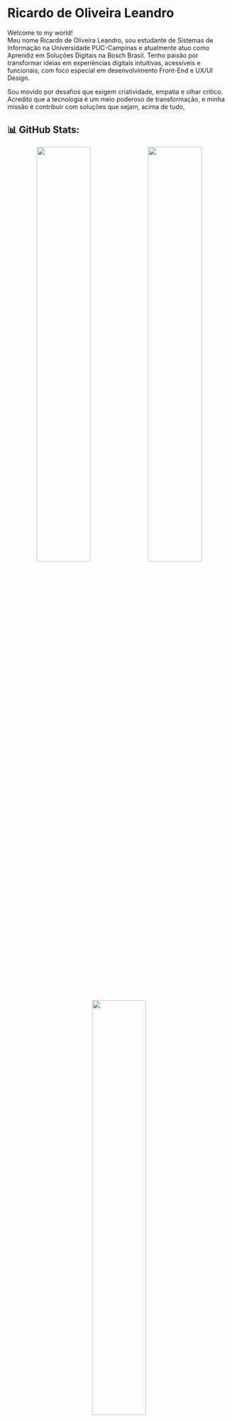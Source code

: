 # Ricardo de Oliveira Leandro
Welcome to my world!   
Meu nome Ricardo de Oliveira Leandro, sou estudante de Sistemas de Informação na Universidade PUC-Campinas e atualmente atuo como Aprendiz em Soluções Digitais na Bosch Brasil. Tenho paixão por transformar ideias em experiências digitais intuitivas, acessíveis e funcionais, com foco especial em desenvolvimento Front-End e UX/UI Design.



Sou movido por desafios que exigem criatividade, empatia e olhar crítico. Acredito que a tecnologia é um meio poderoso de transformação, e minha missão é contribuir com soluções que sejam, acima de tudo,
 ## 📊 GitHub Stats:

<p align="center">
<img src="https://github-readme-stats.vercel.app/api?username=ricardooleans&theme=dracula&hide_border=false&include_all_commits=false&count_private=false" width="49%" />
<img src="https://github-readme-streak-stats.herokuapp.com/?user=ricardoOlean&theme=dracula&hide_border=false" width="49%" />
</p>

<p align="center">
<img src="https://github-readme-stats.vercel.app/api/top-langs/?username=ricardoOlean&theme=dracula&hide_border=false&include_all_commits=false&count_private=false&layout=compact" width="49%" />
</p>

<br clear="both">

---

🎮 Obrigado por visitar meu perfil!

✨ Continue explorando, aprendendo e se divertindo com a tecnologia.

Mamma mia! Até a próxima! 🍝💻

<img src="https://media2.giphy.com/media/v1.Y2lkPTc5MGI3NjExNG4zcmt2YmgzeXd2eHUyYTZzMmd3ODE1cWtocXNmY2J3NzZyZGN4ayZlcD12MV9pbnRlcm5hbF9naWZfYnlfaWQmY3Q9Zw/1Aj4GdLC0amFRv10VT/giphy.gif" height=400 width=600/>
